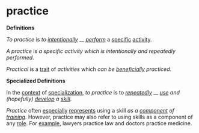 # practice

**Definitions**

_To practice_ is _to_ [_intentionally_](intend.md) __ [_perform_](perform.md) a [specific](specific.md) [activity](activity.md).

_A practice_ is _a specific activity which is intentionally and repeatedly performed_.

_Practical_ is a [trait](https://github.com/gcassel/Modular-Organization-Terminology/blob/master/terms/trait.md) of _activities_ which _can be_ [_beneficially_](https://github.com/gcassel/Modular-Organization-Terminology/blob/master/terms/benefit.md) _practiced_.

**Specialized Definitions**

In the [context](context.md) of [specialization](specialize.md), _to practice_ is to [_repeatedly_](repeat.md) __ [_use_](https://github.com/gcassel/Modular-Organization-Terminology/blob/master/terms/use.md) _and (hopefully)_ [_develop_](develop.md) _a_ [_skill_](https://github.com/gcassel/Modular-Organization-Terminology/blob/master/terms/skill.md).

_Practice_ often [especially](https://github.com/gcassel/Modular-Organization-Terminology/blob/master/terms/specialize.md) [represents](https://github.com/gcassel/Modular-Organization-Terminology/blob/master/terms/represent.md) using a skill _as a_ [_component_](https://github.com/gcassel/Modular-Organization-Terminology/blob/master/terms/component.md) _of_ [_training_](https://github.com/gcassel/Modular-Organization-Terminology/blob/master/terms/train.md). However, practice may also refer to using skills as a component of any [role](https://github.com/gcassel/Modular-Organization-Terminology/blob/master/terms/role.md). For [example](https://github.com/gcassel/Modular-Organization-Terminology/blob/master/terms/example.md), lawyers practice law and doctors practice medicine.
